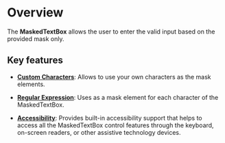 # Overview

The **MaskedTextBox** allows the user to enter the valid input based on the provided mask only.

## Key features

* **[Custom Characters](./mask-configuration#custom-characters/)**: Allows to use your own characters as the mask elements.

* **[Regular Expression](./mask-configuration#regular-expression/)**: Uses as a mask element for each character of the MaskedTextBox.

* **[Accessibility](./accessibility/)**: Provides built-in accessibility support that helps to access all the MaskedTextBox control features through the keyboard,
  on-screen readers, or other assistive technology devices.